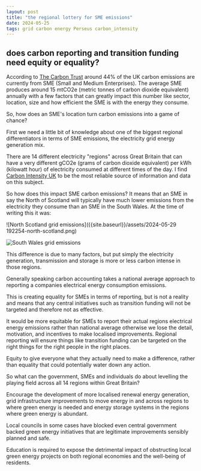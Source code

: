 ```yaml
---
layout: post
title: "the regional lottery for SME emissions"
date: 2024-05-25
tags: grid carbon energy Perseus carbon_intensity
---
```


## does carbon reporting and transition funding need equity or equality?

According to [The Carbon Trust](https://www.watermagazine.co.uk/2023/07/27/uk-smes-emit-nearly-15m-tonnes-of-co2-a-year-yet-77-have-no-plans-to-reduce-carbon-footprint-over-next-three-years/) around 44% of the UK carbon emissions are currently from SME (Small and Medium Enterprises).  The average SME produces around 15 mtCO2e (metric tonnes of carbon dioxide equivalent) annually with a few factors that can greatly impact this number like sector, location, size and how efficient the SME is with the energy they consume.

So, how does an SME's location turn carbon emissions into a game of chance?

First we need a little bit of knowledge about one of the biggest regional differentiators in terms of SME emissions, the electricity grid energy generation mix.

There are 14 different electricity "regions" across Great Britain that can have a very different gCO2e (grams of carbon dioxide equivalent) per kWh (kilowatt hour) of electricity consumed at different times of the day.  I find [Carbon Intensity UK](https://carbonintensity.org.uk/) to be the most reliable source of information and data on this subject.

So how does this impact SME carbon emissions?  It means that an SME in say the North of Scotland will typically have much lower emissions from the electricity they consume than an SME in the South Wales.  At the time of writing this it was:

![North Scotland grid emissions]({{site.baseurl}}/assets/2024-05-29 192254-north-scotland.png)

![South Wales grid emissions]({{site.baseurl}}/assets/2024-05-29-191953-south-wales.png)

This difference is due to many factors, but put simply the electricity generation, transmission and storage is more or less carbon intense in those regions.

Generally speaking carbon accounting takes a national average approach to reporting a companies electrical energy consumption emissions.

This is creating equality for SMEs in terms of reporting, but is not a reality and means that any central initiatives such as transition funding will not be targeted and therefore not as effective.

It would be more equitable for SMEs to report their actual regions electrical energy emissions rather than national average otherwise we lose the detail, motivation, and incentives to make localised improvements.  Regional reporting will ensure things like transition funding can be targeted on the right things for the right people in the right places.

Equity to give everyone what they actually need to make a difference, rather than equality that could potentially water down any action.

So what can the government, SMEs and individuals do about levelling the playing field across all 14 regions within Great Britain?

Encourage the development of more localised renewal energy generation, grid infrastructure improvements to move energy in and across regions to where green energy is needed and energy storage systems in the regions where green energy is abundant.

Local councils in some cases have blocked even central government backed green energy initiatives that are legitimate improvements  sensibly planned and safe.

Education is required to expose the detrimental impact of obstructing local green energy projects on both regional economies and the well-being of residents.
